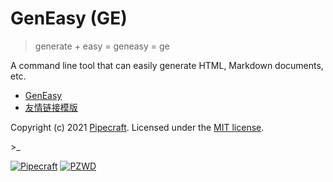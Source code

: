 # GenEasy (GE)

> generate + easy = geneasy = ge

A command line tool that can easily generate HTML, Markdown documents, etc.

- [GenEasy](https://github.com/geneasy/geneasy)
- [友情链接模版](https://github.com/geneasy/links)

Copyright (c) 2021 [Pipecraft][my-url]. Licensed under the [MIT license][license-url].

\>\_

[![Pipecraft](https://img.shields.io/badge/https://-pipecraft.net-brightgreen)](https://www.pipecraft.net)
[![PZWD](https://img.shields.io/badge/https://-pzwd.net-brightgreen)](https://pzwd.net)

[my-url]: https://www.pipecraft.net
[license-url]: LICENSE
